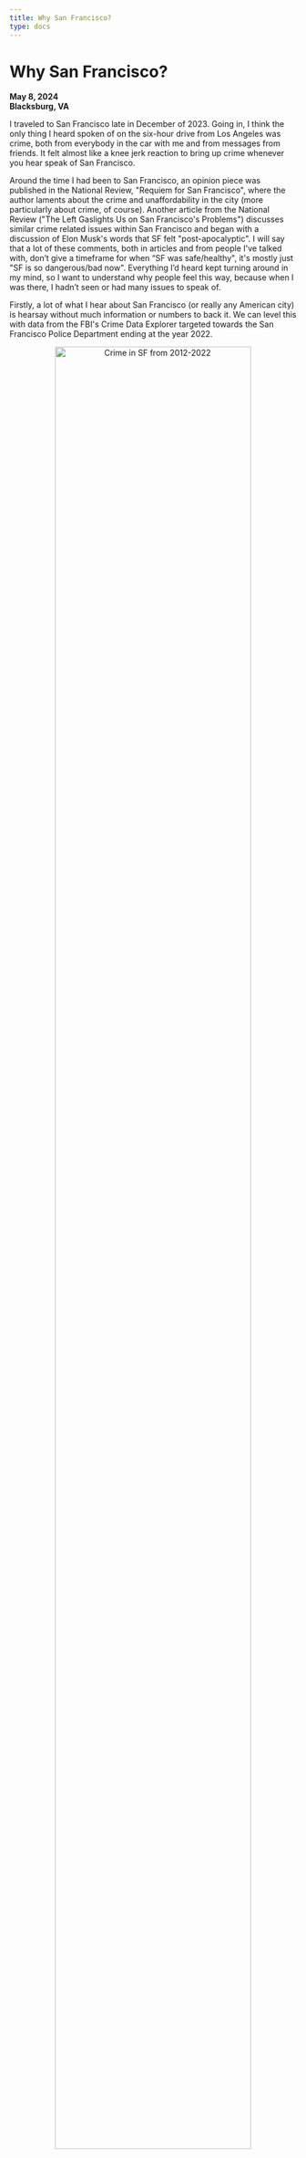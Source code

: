 ```yaml
---
title: Why San Francisco?
type: docs
---
```


# Why San Francisco?

**May 8, 2024**  
**Blacksburg, VA**

I traveled to San Francisco late in December of 2023. Going in, I think the only thing I heard spoken of on the six-hour drive from Los Angeles was crime, both from everybody in the car with me and from messages from friends. It felt almost like a knee jerk reaction to bring up crime whenever you hear speak of San Francisco. 

Around the time I had been to San Francisco, an opinion piece was published in the National Review, "Requiem for San Francisco", where the author laments about the crime and unaffordability in the city (more particularly about crime, of course). Another article from the National Review ("The Left Gaslights Us on San Francisco's Problems") discusses similar crime related issues within San Francisco and began with a discussion of Elon Musk's words that SF felt "post-apocalyptic". I will say that a lot of these comments, both in articles and from people I've talked with, don’t give a timeframe for when “SF was safe/healthy", it's mostly just "SF is so dangerous/bad now". Everything I’d heard kept turning around in my mind, so I want to understand why people feel this way, because when I was there, I hadn’t seen or had many issues to speak of. 

Firstly, a lot of what I hear about San Francisco (or really any American city) is hearsay without much information or numbers to back it. We can level this with data from the FBI's Crime Data Explorer targeted towards the San Francisco Police Department ending at the year 2022.  

<figure>
  <p style="text-align:center;"><img src=images/img1.png alt="Crime in SF from 2012-2022" style="width: 90%; height: auto;"></p>
  <figcaption style="font-size: 11px; text-align:center;">Violent Crime in San Francisco, 2012-2022</figcaption>
</figure>

This is what all violent crime looks like in San Francisco between 2012-2022. The quantity of reported crimes in 2022 is 5,323 and we can overall see that the quantity of crimes has remained fairly level over time, even going down a bit in 2020, which is particularly interesting when compared to the entirety of California when it comes to all violent crime. 

<figure>
  <p style="text-align:center;"><img src=images/img2.png alt="Rate of Violent crime in California, 2012-2022" style="width: 90%; height: auto;"></p>
  <figcaption style="font-size: 11px; text-align:center;">Violent Crime in California, 2012-2022</figcaption>
</figure>

In California in general, we can see a general increase in crime over time, most prominently around and after the pandemic and after 2014. This itself contrasts quite heavily with San Francisco. It is interesting, firstly, that violent crime increased at a greater rate of change in California in general than in San Francisco.  

Of course, cases of all property crime are higher than that of violent crime, San Francisco's property crime looks as follows. 

<figure>
  <p style="text-align:center;"><img src=images/img3.png alt="Property crime in San Francisco, 2012-2022" style="width: 90%; height: auto;"></p>
  <figcaption style="font-size: 11px; text-align:center;">Property Crime in California, 2012-2022</figcaption>
</figure>

The fluctuations are less intense than with the other graphs, but we can notice overall that property crime in the city is much the same as it has been for the entire decade. 

Let's take these datasets back quite a bit.

<figure>
  <p style="text-align:center;"><img src=images/img4.png alt="Property Crime in San Francisco, 1985-2022" style="width: 90%; height: auto;"></p>
  <figcaption style="font-size: 11px; text-align:center;">Property Crime in San Francisco, 1985-2022</figcaption>
</figure>

Property crime in San Francisco has been the lowest overall in the 2000s (in this timeline), whereas the periods of time before and after have higher levels of property crime, though it is somewhat lower now than it was in the late 80s and early 90s. 

<figure>
  <p style="text-align:center;"><img src=images/img5.png alt="Violent Crime in San Francisco, 1985-2022" style="width: 90%; height: auto;"></p>
  <figcaption style="font-size: 11px; text-align:center;">Violent Crime in San Francisco, 1985-2022</figcaption>
</figure>

Violent crime in SF has been overall trending downward. Noticeably, it was quite high in the 80s and 90s, but has been falling reasonably consistently ever since. The same is true with California in general. The primary distinction between California and SF on this metric is property crime. Where California has been overall trending lower over time, whereas SF's property crime has gone up from the 00s. 

<figure>
  <p style="text-align:center;"><img src=images/img6.png alt="Property Crime in California, 1985-2022" style="width: 90%; height: auto;"></p>
  <figcaption style="font-size: 11px; text-align:center;">Property Crime in California, 1985-2022</figcaption>
</figure>

What if we were to consider homelessness? This is another issue that brings a lot of ire to people with claims that homelessness has gone up a lot in San Francisco.  

<figure>
  <p style="text-align:center;"><img src=images/img7.png alt="Homelessness in San Francisco, 2005-2022" style="width: 90%; height: auto;"></p>
  <figcaption style="font-size: 11px; text-align:center;">Homelessness in San Francisco, 2005-2022</figcaption>
</figure>

From this graph from the SF government, we can see that homelessness has indeed gone up in SF since 2005. I cannot find much quantitative data that goes further back than 2005, but other sources suggest that homelessness in SF has been the same (or just generally, “a lot”) for quite a long time [1], [2], [3]. I did manage to find that, according to the CDC, an estimated 6,000 to 18,000 people were homeless in San Francisco in 1990 [4]. In this case, even the lower bound of 6,000 people is about equivalent to what was found from the SF government between 2005 and 2022. And even with that, unhoused homeless persons in SF are down from 2019, and is about equivalent to the mid to early 2010s. 

Overall, homelessness and property crime are about the same or even a bit better than in the 80s and 90s (homelessness could very well even be significantly better, if the CDC estimates are accurate), and violent crime is down. In that case, it could be that people are more concerned about the increase in homelessness and property crime to pre-2000 levels than they used to be. However, that doesn't necessarily strike me very much as necessary for a "requiem", unless you considered it necessary to also give a "requiem" to SF in the 80s and 90s. Most charitably, it can be said that many of these commentators want a return to the mid-2000s, where property crime and homelessness were lower (though violent crime was about the same or even a bit higher). 

Note, however, that a lot of this commentary on SF is recent, within say the last half a decade to a decade. The commentary I was looking at and referenced earlier was from the National Review and came from the last few years.  

In considering just the last few years then, we can first consider homelessness. The homelessness discussion I pointed out earlier has a fair caveat that homelessness is down post-2019, and the unhoused homeless population (what these commentators appear to be complaining about most prominently) is about equivalent to mid-2010s to early-2010s levels. Property crime, as well, is about the same as the mid 2010s, though higher than the early 2010s. Once again, violent crime is down, and continues to be down. 

To me, what this really suggests is that a visitor to SF in the mid to early 2010s would have an equivalent likelihood of seeing some number of homeless persons as they would now, but there appears to be, in this commentary, a suggestion that SF used to be better. 

My hypothesis, then, is that commentators decrying SF's problems are truly concerned about property crime, but may be conflating it with other types of crimes or social ills. I want to preface this with that, in my opinion, telling a person that some city or place is safer than they think and that they should feel safer there is certainly not helpful, or even actively unhelpful, to understanding and resolving crime and its perceptions. If someone feels unsafe somewhere, it's best to understand why they feel unsafe, as opposed to telling them why they should feel safe. Now, I want to give two to three reasons to back my assertion. 

Firstly, violent crime being down means that you are safer from active, physical harm against yourself. However, it is useful to know that the plurality of violent crime is committed against poor and low-income persons [5]. In that case, we can hypothesize that a majority of the violent crime that had been committed in SF, when the violent crime rate was higher, was against poor and low-income persons. My assumption is that most of the travelers to SF at that time, and especially now, were more likely of the middle class or higher classes, which are people less likely to be victims of violent crime. This assumption that the people traveling to SF are middle class or higher class is based upon research that income correlates highly with international travel [6], which I would hypothesize would hold for within-USA travel as well, though granted probably to a less prominent degree. In that case, violent crime, while still certainly a concern for travelers, is not as prevalent among the types of populations that travel to SF or among the commentariat of SF's woes, as among other groups. 

Secondly, violent crime is not necessarily as visible as property crime to travelers and general people. It can be seen in the charts above that violent crime is numerically significantly lower than property crime, which suggests that you have a higher likelihood of seeing property crime (or being a victim of property crime). Being a victim of property crime surely makes any place that the crime was committed in feel unsafe, this is also surely the case for people who see property crime (either in action or after the fact) in any particular location. If you feel unsafe about any particular location, you wouldn't think about if you are going to be a victim of violent crime or property crime, you would be concerned about being the victim of any kind of crime. Putting it in a box would feel irrelevant in the moment. 

For my third point, I used a dataset from the SF police department titled “Police Department Incident Reports: Historical 2003 to May 2018” [7]. I split this data up amongst the time-period from 2003 to 2010 and from 2011 to 2018 and analyzed it from there. I additionally used the assumption that people are more likely to spend time in the more touristy parts of the cities, which I presume are the police districts of Northern, Central, and Southern. 

Comparing the two periods of time together, we can see that crime has fluctuated throughout the different police districts in curious ways. In this way, it's hard to analyze much about what people (travelers into the city) see or predict what they might see. In this case, I would have presumed that there was in general a greater quantity of crime in touristy districts of the city, which would explain why people feel more in danger there, because they are statistically more likely to see more crime. But in this case, in Northern the crime is down, whereas in Central and Southern, crime is up. If you spend all your time in Central and Southern, then you are more likely to see more crime now than you would a decade ago, thus making you feel like you are in danger. However, a very large portion of people visit areas in Northern, where quantitative crime is down. It could very well be the case that crime in Central and Southern crowd out any positive effects that may have happened in Northern, or it could just be that because people are statistically quantitatively more likely to see crime overall, they feel unsafe regardless of the part of the city they would be in.  

Interestingly, crime in the Tenderloin district is significantly down, which is not something I’d ever known or heard of until I looked at the data. Still, I digress. 

From these three points, it strikes me as though people are feeling more crime now than there very well might be in the city. Certainly, compared to the 1980s and 1990s, SF has less crime, but in comparison to the mid-2000s, that becomes more debatable. Violent crimes have decreased in the city overall, and we see that property crime has fluctuated, increasing since the 2000s, but not more than the 80s and 90s. Visitors to the city in the 2000s coming again now, then, may very well feel less safe as they are statistically more likely to see property crime. Violent crime, however, they are unlikely to see in general (though it’s not impossible), given the average economic standing of a traveler.  

In that case, it strikes me that the primary concern of these travelers, from what they have heard of from friends that have traveled to SF, or from their own experiences in SF, would be property crime. Then, it is possible that this property crime could be seen by them as a reflection of all crime, or all social ills present in the city. This conflation of property crime with all social ills is certainly something that can be reflected already in society itself. Consider how crimes against middle class or upper class “normal families” are much more televised than crimes against poor families. Regardless, whether these visitors and commentators feel safe or not in San Francisco does not change based upon that assertion, but it hopefully gives a potential explanation to why that fear exists and how it compares to SF’s current state of affairs.

**Citations**

[1] https://projects.sfchronicle.com/sf-homeless/overview/ 

[2] https://www.kqed.org/news/11765010/timeline-the-frustrating-political-history-of-homelessness-in-san-francisco 

[3] https://www.npr.org/sections/money/2021/06/08/1003982733/squalor-behind-the-golden-gate-confronting-californias-homelessness-crisis 

[4] https://www.cdc.gov/mmwr/preview/mmwrhtml/00015783.htm 

[5] https://bjs.ojp.gov/content/pub/pdf/hpnvv0812.pdf 

[6] https://www.pewresearch.org/short-reads/2023/12/06/americans-who-have-traveled-internationally-stand-out-in-their-views-and-knowledge-of-foreign-affairs/ 

[7] https://data.sfgov.org/Public-Safety/Police-Department-Incident-Reports-Historical-2003/tmnf-yvry/about_data 
